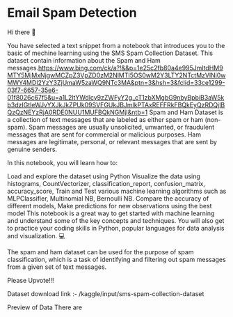 # Email Spam Detection

Hi there 👋

You have selected a text snippet from a notebook that introduces you to the basic of mechine learning using the SMS Spam Collection Dataset. This dataset contain information about the Spam and Ham messages.https://www.bing.com/ck/a?!&&p=1e25c2fb80a4e995JmltdHM9MTY5MjMxNjgwMCZpZ3VpZD0zM2NlMTI5OS0wM2Y3LTY2NTctMzVlNi0wMWY4MDI2YzY3ZjUmaW5zaWQ9NTc3MA&ptn=3&hsh=3&fclid=33ce1299-03f7-6657-35e6-01f8026c67f5&u=a1L2ltYWdlcy9zZWFyY2g_cT1zbXMgbG9nbyBpbiB3aW5kb3dzIGtleWJvYXJkJkZPUk09SVFGUkJBJmlkPTAxREFFRkFBQkEyQzRDQjlBQzQzNEYzRjA0RDE0NUU1MUFBQkNGMjI&ntb=1 Spam and Ham Dataset is a collection of text messages that are labeled as either spam or ham (non-spam).
Spam messages are usually unsolicited, unwanted, or fraudulent messages that are sent for commercial or malicious purposes. Ham messages are legitimate, personal, or relevant messages that are sent by genuine senders.

In this notebook, you will learn how to:

Load and explore the dataset using Python Visualize the data using histograms, CountVectorizer, classification_report, confusion_matrix, accuracy_score, Train and Test various machine learning algorithms such as MLPClassifier, Multinomial NB, Bernoulli NB. Compare the accuracy of different models, Make predictions for new observations using the best model This notebook is a great way to get started with machine learning and understand some of the key concepts and techniques. You will also get to practice your coding skills in Python, popular languages for data analysis and visualization. 💻

The spam and ham dataset can be used for the purpose of spam classification, 
which is a task of identifying and filtering out spam messages from a given set of text messages.

Please Upvote!!!

Dataset download link :- /kaggle/input/sms-spam-collection-dataset

Preview of Data 
There are 
